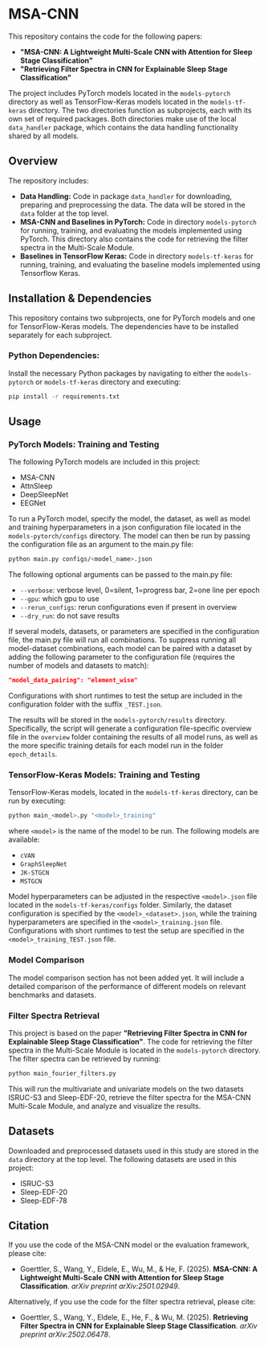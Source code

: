 # MSA-CNN

This repository contains the code for the following papers:

- **"MSA-CNN: A Lightweight Multi-Scale CNN with Attention for Sleep Stage Classification"**
- **"Retrieving Filter Spectra in CNN for Explainable Sleep Stage Classification"**

The project includes PyTorch models located in the `models-pytorch` directory as well as TensorFlow-Keras models located in the `models-tf-keras` directory.
The two directories function as subprojects, each with its own set of required packages.
Both directories make use of the local `data_handler` package, which contains the data handling functionality shared by all models.


## **Overview**  
The repository includes:  
- **Data Handling:** Code in package `data_handler` for downloading, preparing and preprocessing the data. The data will be stored in the `data` folder at the top level. 
- **MSA-CNN and Baselines in PyTorch:** Code in directory `models-pytorch` for running, training, and evaluating the models implemented using PyTorch. This directory also contains the code for retrieving the filter spectra in the Multi-Scale Module.
- **Baselines in TensorFlow Keras:** Code in directory `models-tf-keras` for running, training, and evaluating the baseline models implemented using Tensorflow Keras.

## **Installation & Dependencies**  
This repository contains two subprojects, one for PyTorch models and one for TensorFlow-Keras models.
The dependencies have to be installed separately for each subproject. 

### **Python Dependencies:**  
Install the necessary Python packages by navigating to either the `models-pytorch` or `models-tf-keras` directory and executing:
```bash
pip install -r requirements.txt
```

## **Usage**

### **PyTorch Models: Training and Testing**

The following PyTorch models are included in this project:
- MSA-CNN
- AttnSleep
- DeepSleepNet
- EEGNet

To run a PyTorch model, specify the model, the dataset, as well as model and training hyperparameters in a json configuration file located in the `models-pytorch/configs` directory.
The model can then be run by passing the configuration file as an argument to the main.py file:
```bash
python main.py configs/<model_name>.json
```
The following optional arguments can be passed to the main.py file:
- `--verbose`: verbose level, 0=silent, 1=progress bar, 2=one line per epoch
- `--gpu`: which gpu to use
- `--rerun_configs`: rerun configurations even if present in overview
- `--dry_run`: do not save results

If several models, datasets, or parameters are specified in the configuration file, the main.py file will run all combinations.
To suppress running all model-dataset combinations, each model can be paired with a dataset by adding the following parameter to the configuration file (requires the number of models and datasets to match):
```json
"model_data_pairing": "element_wise"
```
Configurations with short runtimes to test the setup are included in the configuration folder with the suffix `_TEST.json`.



The results will be stored in the `models-pytorch/results` directory. Specifically, the script will generate a configuration file-specific overview file in the `overview` folder containing the results of all model runs, as well as the more specific training details for each model run in the folder `epoch_details`.

### **TensorFlow-Keras Models: Training and Testing**

TensorFlow-Keras models, located in the `models-tf-keras` directory, can be run by executing:
```bash
python main_<model>.py "<model>_training"
```
where `<model>` is the name of the model to be run. The following models are available:
- `cVAN`
- `GraphSleepNet`
- `JK-STGCN`
- `MSTGCN`

Model hyperparameters can be adjusted in the respective `<model>.json` file located in the `models-tf-keras/configs` folder.
Similarly, the dataset configuration is specified by the `<model>_<dataset>.json`, while the training hyperparameters are specified in the `<model>_training.json` file.
Configurations with short runtimes to test the setup are specified in the `<model>_training_TEST.json` file.

### **Model Comparison**
The model comparison section has not been added yet. It will include a detailed comparison of the performance of different models on relevant benchmarks and datasets.

### **Filter Spectra Retrieval**
This project is based on the paper **"Retrieving Filter Spectra in CNN for Explainable Sleep Stage Classification"**. 
The code for retrieving the filter spectra in the Multi-Scale Module is located in the `models-pytorch` directory. 
The filter spectra can be retrieved by running:
```bash
python main_fourier_filters.py
```
This will run the multivariate and univariate models on the two datasets ISRUC-S3 and Sleep-EDF-20, retrieve the filter spectra for the MSA-CNN Multi-Scale Module, and analyze and visualize the results.




## **Datasets**

Downloaded and preprocessed datasets used in this study are stored in the `data` directory at the top level.
The following datasets are used in this project:
- ISRUC-S3
- Sleep-EDF-20
- Sleep-EDF-78


## **Citation**
If you use the code of the MSA-CNN model or the evaluation framework, please cite:
- Goerttler, S., Wang, Y., Eldele, E., Wu, M., & He, F. (2025). **MSA-CNN: A Lightweight Multi-Scale CNN with Attention for Sleep Stage Classification**. *arXiv preprint arXiv:2501.02949*.

Alternatively, if you use the code for the filter spectra retrieval, please cite:
- Goerttler, S., Wang, Y., Eldele, E., He, F., & Wu, M. (2025). **Retrieving Filter Spectra in CNN for Explainable Sleep Stage Classification**. *arXiv preprint arXiv:2502.06478*.